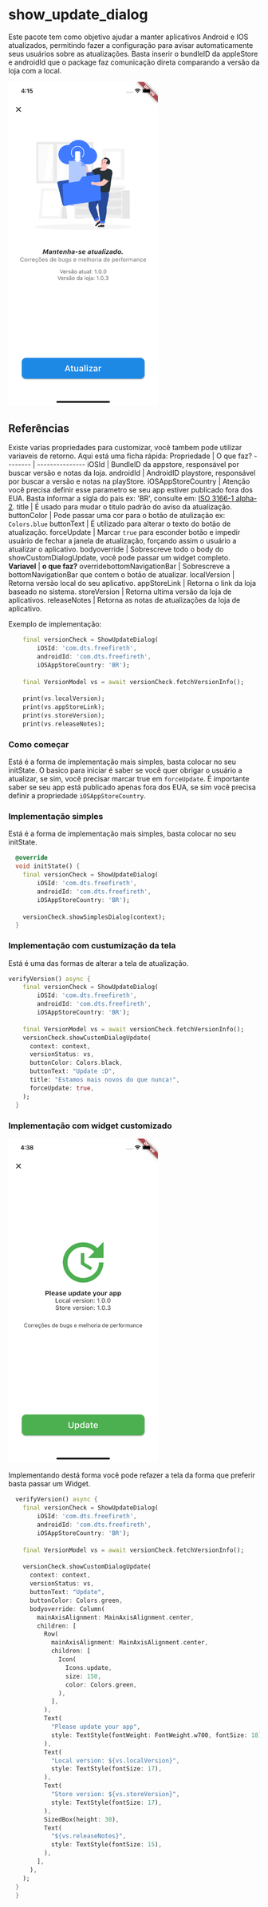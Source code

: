 # show_update_dialog

Este pacote tem como objetivo ajudar a manter aplicativos Android e IOS atualizados, permitindo fazer a configuração para avisar automaticamente seus usuários sobre as atualizações.
Basta inserir o bundleID da appleStore e  androidId que o package faz comunicação direta comparando a versão da loja com a local. 

[<img src="https://github.com/marcelo380/show_update_dialog/blob/main/readme_resources/sc01.png?raw=true" width="300"/>](https://github.com/marcelo380/show_update_dialog/blob/main/readme_resources/sc01.png?raw=true)
## Referências 

Existe varias propriedades para customizar, você tambem pode utilizar variaveis de retorno.
Aqui está uma ficha rápida:
Propriedade  | O que faz?
--------  | ---------------
iOSId      | BundleID da appstore, responsável por buscar versão e notas da loja.
androidId   | AndroidID playstore, responsável por buscar a versão e notas na playStore.
iOSAppStoreCountry     | Atenção você precisa definir esse parametro se seu app estiver publicado fora dos EUA. Basta informar a sigla do pais ex: 'BR', consulte em:  [ISO 3166-1 alpha-2](https://en.wikipedia.org/wiki/ISO_3166-1_alpha-2).
title     | É usado para mudar o titulo padrão do aviso da atualização.
buttonColor     | Pode passar uma cor para o botão de atulização ex: `Colors.blue`
buttonText     | É utilizado para alterar o  texto do botão de atualização.
forceUpdate    | Marcar `true` para esconder botão e impedir usuário de fechar a janela de atualização, forçando assim o usuário a atualizar o aplicativo. 
bodyoverride     | Sobrescreve todo o body do showCustomDialogUpdate, você pode passar um widget completo. 
**Variavel** | **o que faz?**
overridebottomNavigationBar    | Sobrescreve a bottomNavigationBar que contem o botão de atualizar. 
localVersion    | Retorna versão local do seu aplicativo.
appStoreLink    | Retorna o link da loja baseado no sistema.
storeVersion    | Retorna ultima versão da loja de aplicativos.
releaseNotes    | Retorna as notas de atualizações da loja de aplicativo.

Exemplo de implementação:

```dart
    final versionCheck = ShowUpdateDialog(
        iOSId: 'com.dts.freefireth',
        androidId: 'com.dts.freefireth',
        iOSAppStoreCountry: 'BR');

    final VersionModel vs = await versionCheck.fetchVersionInfo();

    print(vs.localVersion);
    print(vs.appStoreLink);
    print(vs.storeVersion);
    print(vs.releaseNotes);
```






### Como começar


Está é a forma de implementação mais simples, basta colocar no seu initState. O basico para iniciar é saber se você quer obrigar o usuário a atualizar, se sim, você precisar marcar true em `forceUpdate`. É importante saber se seu app está publicado apenas fora dos EUA, se sim você precisa definir a propriedade `iOSAppStoreCountry`.




### Implementação simples

Está é a forma de implementação mais simples, basta colocar no seu initState.
```dart
  @override
  void initState() {
    final versionCheck = ShowUpdateDialog(
        iOSId: 'com.dts.freefireth',
        androidId: 'com.dts.freefireth',
        iOSAppStoreCountry: 'BR');

    versionCheck.showSimplesDialog(context);
  }
```


### Implementação com custumização da tela

Está é uma das formas de alterar a tela de atualização. 
```dart
verifyVersion() async {
    final versionCheck = ShowUpdateDialog(
        iOSId: 'com.dts.freefireth',
        androidId: 'com.dts.freefireth',
        iOSAppStoreCountry: 'BR');

    final VersionModel vs = await versionCheck.fetchVersionInfo();
    versionCheck.showCustomDialogUpdate(
      context: context,
      versionStatus: vs,
      buttonColor: Colors.black,
      buttonText: "Update :D",
      title: "Estamos mais novos do que nunca!",
      forceUpdate: true,
    );
  }
```

### Implementação com widget customizado
[<img src="https://github.com/marcelo380/show_update_dialog/blob/main/readme_resources/sc02.png?raw=true" width="300"/>](https://github.com/marcelo380/show_update_dialog/blob/main/readme_resources/sc02.png?raw=true)


Implementando destá forma você pode refazer a tela da forma que preferir basta passar um Widget.
```dart
  verifyVersion() async {
    final versionCheck = ShowUpdateDialog(
        iOSId: 'com.dts.freefireth',
        androidId: 'com.dts.freefireth',
        iOSAppStoreCountry: 'BR');

    final VersionModel vs = await versionCheck.fetchVersionInfo();

    versionCheck.showCustomDialogUpdate(
      context: context,
      versionStatus: vs,
      buttonText: "Update",
      buttonColor: Colors.green,
      bodyoverride: Column(
        mainAxisAlignment: MainAxisAlignment.center,
        children: [
          Row(
            mainAxisAlignment: MainAxisAlignment.center,
            children: [
              Icon(
                Icons.update,
                size: 150,
                color: Colors.green,
              ),
            ],
          ),
          Text(
            "Please update your app",
            style: TextStyle(fontWeight: FontWeight.w700, fontSize: 18),
          ),
          Text(
            "Local version: ${vs.localVersion}",
            style: TextStyle(fontSize: 17),
          ),
          Text(
            "Store version: ${vs.storeVersion}",
            style: TextStyle(fontSize: 17),
          ),
          SizedBox(height: 30),
          Text(
            "${vs.releaseNotes}",
            style: TextStyle(fontSize: 15),
          ),
        ],
      ),
    );
  }
  }
```

